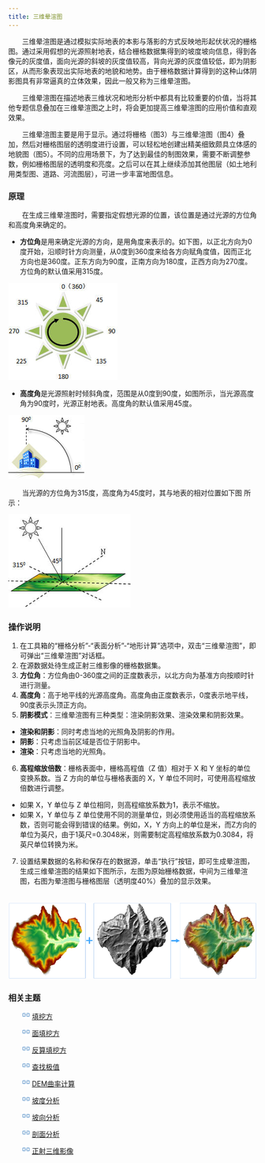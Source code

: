 ```yaml
---
title: 三维晕渲图
---
```


　　三维晕渲图是通过模拟实际地表的本影与落影的方式反映地形起伏状况的栅格图。通过采用假想的光源照射地表，结合栅格数据集得到的坡度坡向信息，得到各像元的灰度值，面向光源的斜坡的灰度值较高，背向光源的灰度值较低，即为阴影区，从而形象表现出实际地表的地貌和地势。由于栅格数据计算得到的这种山体阴影图具有非常逼真的立体效果，因此一般又称为三维晕渲图。

　　三维晕渲图在描述地表三维状况和地形分析中都具有比较重要的价值，当将其他专题信息叠加在三维晕渲图之上时，将会更加提高三维晕渲图的应用价值和直观效果。

　　三维晕渲图主要是用于显示。通过将栅格（图3）与三维晕渲图（图4）叠加，然后对栅格图层的透明度进行设置，可以轻松地创建出精美细致颇具立体感的地貌图（图5）。不同的应用场景下，为了达到最佳的制图效果，需要不断调整参数，例如栅格图层的透明度和亮度。之后可以在其上继续添加其他图层（如土地利用类型图、道路、河流图层），可进一步丰富地图信息。

### 原理

　　在生成三维晕渲图时，需要指定假想光源的位置，该位置是通过光源的方位角和高度角来确定的。

   - **方位角**是用来确定光源的方向，是用角度来表示的。如下图，以正北方向为0度开始，沿顺时针方向测量，从0度到360度来给各方向赋角度值，因而正北方向也是360度。正东方向为90度，正南方向为180度，正西方向为270度。方位角的默认值采用315度。 

   ![](img/Azimuth.png)

   - **高度角**是光源照射时倾斜角度，范围是从0度到90度，如图所示，当光源高度角为90度时，光源正射地表。高度角的默认值采用45度。 

   ![](img/AltitudeAngle.png)

　　当光源的方位角为315度，高度角为45度时，其与地表的相对位置如下图 所示：

   ![](img/DefaultHillShad.png)


### 操作说明

 1. 在工具箱的“栅格分析”-“表面分析”-“地形计算”选项中，双击“三维晕渲图”，即可弹出“三维晕渲图”对话框。
 2. 在源数据处待生成正射三维影像的栅格数据集。
 3. **方位角**：方位角由0-360度之间的正度数表示，以北方向为基准方向按顺时针进行测量。 
 4. **高度角**：高于地平线的光源高度角。高度角由正度数表示，0度表示地平线，90度表示头顶正方向。 
 5. **阴影模式**：三维晕渲图有三种类型：渲染阴影效果、渲染效果和阴影效果。 
   - **渲染和阴影**：同时考虑当地的光照角及阴影的作用。
   - **阴影**：只考虑当前区域是否位于阴影中。
   - **渲染**：只考虑当地的光照角。
 6. **高程缩放倍数**：栅格表面中，栅格高程值（Z 值）相对于 X 和 Y 坐标的单位变换系数。当 Z 方向的单位与栅格表面的 X，Y 单位不同时，可使用高程缩放倍数进行调整。 

  - 如果 X，Y 单位与 Z 单位相同，则高程缩放系数为1，表示不缩放。
  - 如果 X，Y 单位与 Z 单位使用不同的测量单位，则必须使用适当的高程缩放系数，否则可能会得到错误的结果。例如，X，Y 方向上的单位是米，而Z方向的单位为英尺，由于1英尺=0.3048米，则需要制定高程缩放系数为0.3084，将英尺单位转换为米。

 7. 设置结果数据的名称和保存在的数据源，单击“执行”按钮，即可生成晕渲图，生成三维晕渲图的结果如下图所示，左图为原始栅格数据，中间为三维晕渲图，右图为晕渲图与栅格图层（透明度40%）叠加的显示效果。
 
　　 ![](img/HillShade.png)

### 相关主题

　　![](../img/smalltitle.png) [填挖方](CutFill.html)

　　![](../img/smalltitle.png) [面填挖方](CutFillRegion.html)

　　![](../img/smalltitle.png) [反算填挖方](InverseCutFill.html)

　　![](../img/smalltitle.png) [查找极值](FindExtreme.html)

　　![](../img/smalltitle.png) [DEM曲率计算](CalculateCurvature.html)

　　![](../img/smalltitle.png) [坡度分析](Slope.html)

　　![](../img/smalltitle.png) [坡向分析](Aspect.html)

　　![](../img/smalltitle.png) [剖面分析](Profile.html)

　　![](../img/smalltitle.png) [正射三维影像](OrthoImage.html)

